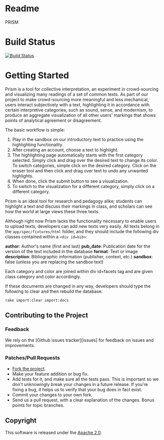 # Readme
PRISM

# Build Status
[![Build Status](https://secure.travis-ci.org/scholarslab/prism.png)](http://travis-ci.org/scholarslab/prism?branch=master,production)


# Getting Started

Prism is a tool for collective interpretation, an experiment in crowd-sourcing and visualizing many readings of  a set of common texts.  As part of our project to make crowd-sourcing more meaningful and less mechanical, users interact subjectively with a text, highlighting it in accordance with certain interpretive categories, such as sound, sense, and modernism, to produce an aggregate visualization of all other users' markings that shows points of analytical agreement or disagreement.  

The basic workflow is simple:

1. Play in the sandbox on our introductory text to practice using the highlighting functionality.
2. After creating an account, choose a text to highlight.
3. The highlighting page automatically starts with the first category selected.  Simply click and drag over the desired text to change its color. To switch categories, simple click on the desired category.  Click on the eraser tool and then click and drag over text to undo any unwanted highlights.
4. When done, click the submit button to see a visualization.
5. To switch to the visualization for a different category, simply click on a different category.

Prism is an ideal tool for research and pedagogy alike; students can highlight a text and discuss their markings in class, and scholars can see how the world at large views these three texts.

Although right now Prism lacks the functionality necessary to enable users to upload texts, developers can add new texts very easily.  All texts belong in the ```app/spec/fixtures/html``` folder, and they should include the following div classes contained within a ```<div id=bib>```:

**author**: Author's name (first and last)
**pub_date**: Publication date for the version of the text included in the database
**format**: Text or image
**description**: Bibliographic information (publisher, context, etc.)
**sandbox**: false (unless you are replacing the sandbox text)

Each category and color are joined within div id=facets tag and are given class category and color accordingly.

If these documents are changed in any way, developers should type the following to clear and then rebuild the database:  

```
rake import:clear import:docs
```

## Contributing to the Project
### Feedback
We rely on the [Github issues tracker][issues] for feedback on issues
and improvements.

### Patches/Pull Requests
 
* [Fork the project][fork].
* Make your feature addition or bug fix.
* Add tests for it, and make sure all the tests pass. This is important so we don't unknowingly break your changes in a future release. If you're fixing a bug, it helps us to verify that your bug does in fact exist. 
* Commit your changes to your own fork.
* Send us a pull request, with a clear explanation of the changes. Bonus points for topic branches.

## Copyright
This software is released under the [Apache 2.0][license]. 

[fork]: http://help.github.com/fork-a-repo/
[license]: LICENSE "LICENSE"
